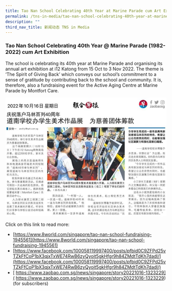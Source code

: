 ```yaml
---
title: Tao Nan School Celebrating 40th Year at Marine Parade cum Art Exhibition
permalink: /tns-in-media/tao-nan-school-celebrating-40th-year-at-marine-parade-cum-art-exhibition/
description: ""
third_nav_title: 新闻动态 TNS in Media
---
```

### Tao Nan School Celebrating 40th Year @ Marine Parade (1982-2022) cum Art Exhibition



The school is celebrating its 40th year at Marine Parade and organising its annual art exhibition at i12 Katong from 15 Oct to 3 Nov 2022.  The theme is ‘The Spirit of Giving Back’ which conveys our school’s commitment to a sense of gratitude by contributing back to the school and community. It is, therefore, also a fundraising event for the Active Aging Centre at Marine Parade by Montfort Care.

![](/images/Heritage/TNS%20in%20Media/img_tao-nan-school-celebrating-40th-year-at-marine-parade-cum-art-exhibition.jpg)

Click on this link to read more:<br>
* [https://www.8world.com/singapore/tao-nan-school-fundraising-1945561](https://www.8world.com/singapore/tao-nan-school-fundraising-1945561)
* [https://www.facebook.com/100058119997400/posts/pfbid0C9ZFPd25vTZkFfCoP1bX3qjxTxWE74RwB6zyQyoit5gkHfgr9h84ZMdtTdKh7dadl/](https://www.facebook.com/100058119997400/posts/pfbid0C9ZFPd25vTZkFfCoP1bX3qjxTxWE74RwB6zyQyoit5gkHfgr9h84ZMdtTdKh7dadl/)
* [ https://www.zaobao.com.sg/news/singapore/story20221016-1323229]( https://www.zaobao.com.sg/news/singapore/story20221016-1323229) (for subscribers)